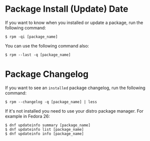 # Package Install (Update) Date

If you want to know when you installed or update a package, run the following command:

```
$ rpm -qi [package_name]
``` 

You can use the following command also:

```
$ rpm --last -q [package_name]
```

# Package Changelog

If you want to see an `installed` package changelog, run the following command:

```
$ rpm --changelog -q [package_name] | less
```

If it's not installed you need to use your distro package manager. For example in Fedora 26:

```
$ dnf updateinfo summary [package_name]
$ dnf updateinfo list [package_name]
$ dnf updateinfo info [package_name]
```
